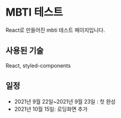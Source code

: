 # MBTI 테스트
React로 만들어진 mbti 테스트 페이지입니다.

## 사용된 기술
React, styled-components

## 일정
- 2021년 9월 22일~2021년 9월 23일 : 첫 완성
- 2021년 10월 15일: 로딩화면 추가
